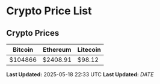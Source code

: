 # Crypto Price List

## Crypto Prices
| Bitcoin | Ethereum | Litecoin |
| ------- | -------- | -------- |
| $104866 | $2408.91 | $98.12 |
**Last Updated:** 2025-05-18 22:33 UTC
**Last Updated:** $DATE$
